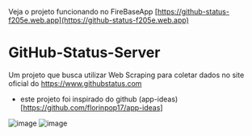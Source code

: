 Veja o projeto funcionando no FireBaseApp [https://github-status-f205e.web.app](https://github-status-f205e.web.app)

# GitHub-Status-Server
Um projeto que busca utilizar Web Scraping para coletar dados no site oficial do https://www.githubstatus.com


- este projeto foi inspirado do github (app-ideas)[https://github.com/florinpop17/app-ideas]

![image](https://user-images.githubusercontent.com/43863949/97509079-0799b200-1960-11eb-97a6-16e07f213c73.png)
![image](https://user-images.githubusercontent.com/43863949/97509101-15e7ce00-1960-11eb-83c9-457c9ac75f1e.png)


